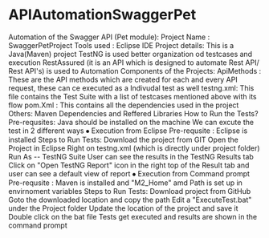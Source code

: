 # APIAutomationSwaggerPet
Automation of the Swagger API (Pet module):
Project  Name : 
	SwaggerPetProject
Tools used : 
	Eclipse IDE
Project details: 
	This is a Java(Maven) project 
	TestNG is used better organization od testcases and execution
	 RestAssured  (it is an API which is designed to automate Rest API/ Rest  API's) is 	used to Automation
Components of the Projects: 
	ApiMethods : 
	These are the API methods which are created for each and every API request, these 	can ce executed as a Indivudal test as well
	testng.xml:
	This file contains the Test Suite with a list of testcases mentioned above with its flow
	pom.Xml : 
	This contains all the dependencies used in the project
	Others:	
	Maven Dependencies and Reffered Libraries 
How to Run the Tests?
Pre-requsites:
	Java should be installed on the machine
We can excute the test in 2 different ways
⦁	Execution from Eclipse
		Pre-requsite : 
			Eclipse is installed
		Steps to Run Tests:
			Download the project from GIT
			Open the Project in Eclipse 
			Right on testng.xml (which is directly under project folder)
			Run As -- TestNG Suite
			User can see the results in the TestNG Results tab 
			Click on "Open TestNG Report" icon in the right top of the Result tab 			and user can see a default view of report 
⦁	Execution from Command prompt	
		Pre-requsite : 
			Maven is installed and "M2_Home" amd Path is set up in 				envirnoment variables 
		Steps to Run Tests:
			Download project from GitHub
			Goto the downloaded location and copy the path
			Edit a "ExecuteTest.bat" under the Project folder
			Update the location of the project and save it
			Double click on the bat file
			Tests get executed and results are shown in the command prompt
